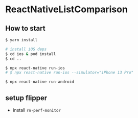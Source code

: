 # ReactNativeListComparison

## How to start

```bash
$ yarn install

# install iOS deps
$ cd ios & pod install
$ cd ..

$ npx react-native run-ios 
# $ npx react-native run-ios --simulator="iPhone 13 Pro"

$ npx react-native run-android
```

## setup flipper

- install `rn-perf-monitor`